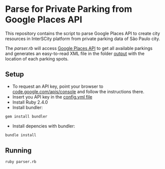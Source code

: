 # Parse for Private Parking from Google Places API

This repository contains the script to parse Google Places API to create city
resources in InterSCity platform from private parking data of São Paulo city. 

The *parser.rb* will access [Google Places API](https://developers.google.com/places/)
to get all available parkings and generates an easy-to-read XML file in the
folder [output](output) with the location of each parking spots.

## Setup

* To request an API key, point your browser to [code.google.com/apis/console](https://code.google.com/apis/console)
and follow the instructions there.
* Insert you API key in the [config.yml file](config.yml)
* Install Ruby 2.4.0
* Install bundler:
```sh
gem install bundler
```
* Install depencies with bundler:
```sh
bundle install
```
## Running

```sh
ruby parser.rb
```
